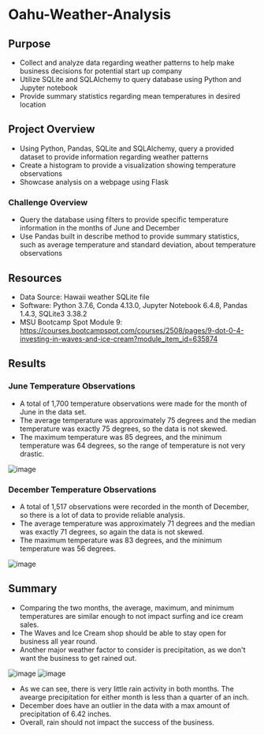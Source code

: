 # Oahu-Weather-Analysis

## Purpose
- Collect and analyze data regarding weather patterns to help make business decisions for potential start up company
- Utilize SQLite and SQLAlchemy to query database using Python and Jupyter notebook
- Provide summary statistics regarding mean temperatures in desired location

## Project Overview
- Using Python, Pandas, SQLite and SQLAlchemy, query a provided dataset to provide information regarding weather patterns 
- Create a histogram to provide a visualization showing temperature observations
- Showcase analysis on a webpage using Flask 

### Challenge Overview
- Query the database using filters to provide specific temperature information in the months of June and December
- Use Pandas built in describe method to provide summary statistics, such as average temperature and standard deviation, about temperature observations

## Resources
- Data Source: Hawaii weather SQLite file
- Software:  Python 3.7.6, Conda 4.13.0, Jupyter Notebook 6.4.8, Pandas 1.4.3, SQLite3 3.38.2
- MSU Bootcamp Spot Module 9: https://courses.bootcampspot.com/courses/2508/pages/9-dot-0-4-investing-in-waves-and-ice-cream?module_item_id=635874

## Results

### June Temperature Observations
- A total of 1,700 temperature observations were made for the month of June in the data set. 
- The average temperature was approximately 75 degrees and the median temperature was exactly 75 degrees, so the data is not skewed. 
- The maximum temperature was 85 degrees, and the minimum temperature was 64 degrees, so the range of temperature is not very drastic.

![image](https://user-images.githubusercontent.com/104038813/182623288-89e36f51-d992-40fd-a9cc-da4ba91bc9c1.png)

### December Temperature Observations
- A total of 1,517 observations were recorded in the month of December, so there is a lot of data to provide reliable analysis. 
- The average temperature was approximately 71 degrees and the median was exactly 71 degrees, so again the data is not skewed.  
- The maximum temperature was 83 degrees, and the minimum temperature was 56 degrees.

![image](https://user-images.githubusercontent.com/104038813/182623877-ea52bc1b-e9c3-41ac-a752-f7317d00c71c.png)

## Summary
- Comparing the two months, the average, maximum, and minimum temperatures are similar enough to not impact surfing and ice cream sales.
- The Waves and Ice Cream shop should be able to stay open for business all year round.
- Another major weather factor to consider is precipitation, as we don't want the business to get rained out. 

![image](https://user-images.githubusercontent.com/104038813/182627256-b3eb15d2-19fb-4826-801d-8d3542b57792.png)  ![image](https://user-images.githubusercontent.com/104038813/182627759-ff218903-4c0b-4e87-a38e-180f36c14ec9.png)

   - As we can see, there is very little rain activity in both months. The avearge precipitation for either month is less than a quarter of an inch. 
   - December does have an outlier in the data with a max amount of precipitation of 6.42 inches. 
   - Overall, rain should not impact the success of the business. 




